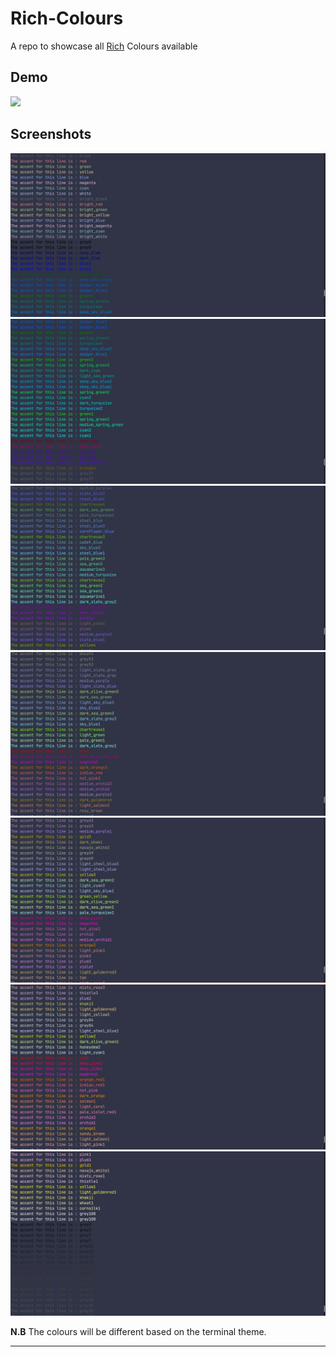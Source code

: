 # Rich-Colours
A repo to showcase all [Rich][Rich Link] Colours available 

## Demo
![](media/demo.gif)


## Screenshots

![](media/image.png)
![](media/image-1.png)
![](media/image-2.png)
![](media/image-3.png)
![](media/image-4.png)
![](media/image-5.png)
![](media/image-6.png)


**N.B** The colours will be different based on the terminal theme.

---

[Rich Link]:https://github.com/Textualize/rich